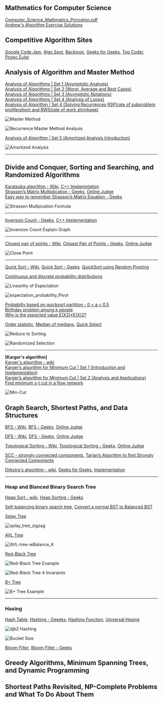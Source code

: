 ## Mathmatics for Computer Science
[Computer_Science_Mathmatics_Princeton.pdf](https://github.com/Blackdog-Programmer/ALGORITHMUS/blob/master/Computer_Science_Mathmatics_Princeton.pdf)\
[Andrew's Algorithm Exercise Solutions](http://andrew-exercise.blogspot.com/)

## Competitive Algorithm Sites
[Google Code Jam](https://codingcompetitions.withgoogle.com/codejam),  [Algo Spot](https://algospot.com/),  [Backjoon](https://www.acmicpc.net/),  [Geeks for Geeks](https://practice.geeksforgeeks.org/),  [Top Coder](https://www.topcoder.com/community/competitive-programming/),  [Projec Euler](https://projecteuler.net/about)

## Analysis of Algorithm and Master Method
[Analysis of Algorithms | Set 1 (Asymptotic Analysis)](https://www.geeksforgeeks.org/analysis-of-algorithms-set-1-asymptotic-analysis/)\
[Analysis of Algorithms | Set 2 (Worst, Average and Best Cases)](https://www.geeksforgeeks.org/analysis-of-algorithms-set-2-asymptotic-analysis/)\
[Analysis of Algorithms | Set 3 (Asymptotic Notations)](https://www.geeksforgeeks.org/analysis-of-algorithms-set-3asymptotic-notations/)\
[Analysis of Algorithms | Set 4 (Analysis of Loops)](https://www.geeksforgeeks.org/analysis-of-algorithms-set-4-analysis-of-loops/)\
[Analysis of Algorithm | Set 4 (Solving Recurrences](https://www.geeksforgeeks.org/analysis-algorithm-set-4-master-method-solving-recurrences/)
[RSP(rate of subproblem proliferation) and RWS(rate of work shrinkage)](http://mlwiki.org/index.php/Divide_and_Conquer)

![Master Method](https://github.com/Blackdog-Programmer/ALGORITHMUS/blob/master/Stanford_Algorithm_Lecture/Reference/Master_Method.png)

![Recurrence Master Method Analysis](https://github.com/Blackdog-Programmer/ALGORITHMUS/blob/master/Stanford_Algorithm_Lecture/Reference/recurrence_mastermthod_analysis.png)

[Analysis of Algorithm | Set 5 (Amortized Analysis Introduction)](https://www.geeksforgeeks.org/analysis-algorithm-set-5-amortized-analysis-introduction/)

![Amortized Analysis](https://github.com/Blackdog-Programmer/ALGORITHMUS/blob/master/Stanford_Algorithm_Lecture/Reference/AmortizedAnalysis.png)
<hr>

## Divide and Conquer, Sorting and Searching, and Randomized Algorithms
[Karatsuba algorithm - Wiki](https://en.wikipedia.org/wiki/Karatsuba_algorithm), [C++ Implemntation](https://github.com/Blackdog-Programmer/ALGORITHMUS/blob/master/07_Divide_and_Conquer/Karatsuba_algorithm/Karatsuba_algorithm.cpp)\
[Strassen’s Matrix Multiplication - Geeks](https://www.geeksforgeeks.org/strassens-matrix-multiplication/), [Online Judge](https://practice.geeksforgeeks.org/problems/multiply-matrices/1)\
[Easy way to remember Strassen’s Matrix Equation - Geeks](https://www.geeksforgeeks.org/easy-way-remember-strassens-matrix-equation/)

![Strassen Mutlpication Formula](https://github.com/Blackdog-Programmer/ALGORITHMUS/blob/master/07_Divide_and_Conquer/Strassen_Algorithm/stressen_formula.png)
<hr>

[Inversion Count - Geeks](https://www.geeksforgeeks.org/counting-inversions/), [C++ Implementation](https://github.com/Blackdog-Programmer/ALGORITHMUS/blob/master/07_Divide_and_Conquer/CountInversionArray/CountInversionArray.cpp)

![Inversion Count Explain Graph](https://github.com/Blackdog-Programmer/ALGORITHMUS/blob/master/Stanford_Algorithm_Assignment/1_Divide_and_Conquer_Sorting_and_Searching_and_Randomized_Algorithms/Week2_CountInversionArray/CountInversionArray/inversion_count.jpg)
<hr>

[Closest pair of points - Wiki](https://en.wikipedia.org/wiki/Closest_pair_of_points_problem), [Closest Pair of Points - Geeks](https://www.geeksforgeeks.org/closest-pair-of-points-using-divide-and-conquer-algorithm/), [Online Judge](https://www.acmicpc.net/problem/5620)

![Close Point](https://github.com/Blackdog-Programmer/ALGORITHMUS/blob/master/07_Divide_and_Conquer/ClosestPairOfPoint/closest_pair_of_point.png)
<hr>

[Quick Sort - Wiki](https://en.wikipedia.org/wiki/Quicksort), [Quick Sort - Geeks](https://www.geeksforgeeks.org/quick-sort/). [QuickSort using Random Pivoting](https://www.geeksforgeeks.org/quicksort-using-random-pivoting/)

[Continuous and discrete probability distributions](https://support.minitab.com/en-us/minitab-express/1/help-and-how-to/basic-statistics/probability-distributions/supporting-topics/basics/continuous-and-discrete-probability-distributions/)

![Linearlity of Expectation](https://github.com/Blackdog-Programmer/ALGORITHMUS/blob/master/Reference/linearity_of_expectation.png)

![expectation_probability_Pivot](https://github.com/Blackdog-Programmer/ALGORITHMUS/blob/master/Stanford_Algorithm_Assignment/1_Divide_and_Conquer_Sorting_and_Searching_and_Randomized_Algorithms/Week3_QuickSort/QuickSort/expectation_probability_Pivot.png)

[Probabilty based on quicksort partition - 0 < a < 0.5](https://stackoverflow.com/questions/25477735/probabilty-based-on-quicksort-partition)\
[Birthday problem among k people](https://math.stackexchange.com/questions/2140681/birthday-problem-among-k-people)\
[Why is the expected value E(X2)≠E(X)2?](https://math.stackexchange.com/questions/149723/why-is-the-expected-value-ex2-neq-ex2)

[Order statistic](https://en.wikipedia.org/wiki/Order_statistic), [Median of medians](https://en.wikipedia.org/wiki/Median_of_medians), [Quick Select](https://en.wikipedia.org/wiki/Quickselect)

![Reduce to Sorting](https://github.com/Blackdog-Programmer/ALGORITHMUS/blob/master/Reference/Reduction_to_Sorting.png)

![Randomized Selection](https://github.com/Blackdog-Programmer/ALGORITHMUS/blob/master/Reference/Randomized_Selection.png)
<hr>

<b>[Karger's algorithm]</b>\
[Karger's algorithm - wiki](https://en.wikipedia.org/wiki/Karger%27s_algorithm)\
[Karger’s algorithm for Minimum Cut | Set 1 (Introduction and Implementation)](https://www.geeksforgeeks.org/kargers-algorithm-for-minimum-cut-set-1-introduction-and-implementation/)\
[Karger’s algorithm for Minimum Cut | Set 2 (Analysis and Applications)](https://www.geeksforgeeks.org/kargers-algorithm-for-minimum-cut-set-2-analysis-and-applications/)\
[Find minimum s-t cut in a flow network](https://www.geeksforgeeks.org/minimum-cut-in-a-directed-graph/)

![Min-Cut](https://github.com/Blackdog-Programmer/ALGORITHMUS/blob/master/Reference/min_cut_graph.png)

## Graph Search, Shortest Paths, and Data Structures

[BFS - Wiki](https://en.wikipedia.org/wiki/Breadth-first_search), [BFS - Geeks](https://www.geeksforgeeks.org/breadth-first-search-or-bfs-for-a-graph/), [Online Judge](https://practice.geeksforgeeks.org/problems/bfs-traversal-of-graph/1)

[DFS - Wiki](https://en.wikipedia.org/wiki/Depth-first_search), [DFS - Geeks](https://www.geeksforgeeks.org/depth-first-search-or-dfs-for-a-graph/), [Online Judge](https://practice.geeksforgeeks.org/problems/depth-first-traversal-for-a-graph/1)

[Topological Sorting - Wiki](https://en.wikipedia.org/wiki/Topological_sorting), [Topological Sorting - Geeks](https://www.geeksforgeeks.org/topological-sorting/), [Online Judge](https://en.wikipedia.org/wiki/Topological_sorting)

[SCC - strongly connected components](https://en.wikipedia.org/wiki/Strongly_connected_component), [Tarjan’s Algorithm to find Strongly Connected Components](https://www.geeksforgeeks.org/strongly-connected-components/)

[Dijkstra's algorithm - wiki](https://en.wikipedia.org/wiki/Dijkstra%27s_algorithm), [Geeks for Geeks](https://www.geeksforgeeks.org/dijkstras-shortest-path-algorithm-greedy-algo-7/), [Implementation](https://github.com/Blackdog-Programmer/ALGORITHMUS/blob/master/30_Shortest_Path_Problem/Dijesktra/Dijesktra.cpp)
<hr>

### Heap and Blanced Binary Search Tree
[Heap Sort - wiki](https://en.wikipedia.org/wiki/Heapsort), [Heap Sorting - Geeks](https://www.geeksforgeeks.org/heap-sort/)

[Self-balancing binary search tree](https://en.wikipedia.org/wiki/Self-balancing_binary_search_tree), [Convert a normal BST to Balanced BST](https://www.geeksforgeeks.org/convert-normal-bst-balanced-bst/)

[Splay Tree](https://www.geeksforgeeks.org/splay-tree-set-1-insert/)

![splay_tree_zigzag](https://github.com/Blackdog-Programmer/ALGORITHMUS/blob/master/Reference/splay_tree_zigzag.gif)

[AVL Tree](https://www.geeksforgeeks.org/avl-tree-set-1-insertion/)

![AVL-tree-wBalance_K](https://github.com/Blackdog-Programmer/ALGORITHMUS/blob/master/Reference/AVL-tree-wBalance_K.png)

[Red-Black Tree](https://www.geeksforgeeks.org/red-black-tree-set-1-introduction-2/)

![Red-Black Tree Example](https://github.com/Blackdog-Programmer/ALGORITHMUS/blob/master/Reference/Red-black_tree_example.png)

![Red-Black Tree 4 Invaraints](https://github.com/Blackdog-Programmer/ALGORITHMUS/blob/master/Reference/Red-Black-Tree-Four-Invariants.png)

[B+ Tree](https://www.geeksforgeeks.org/introduction-of-b-tree/)

![B+ Tree Example](https://github.com/Blackdog-Programmer/ALGORITHMUS/blob/master/Reference/B_plus_tree.jpg)
<hr>

### Hasing
[Hash Table](https://en.wikipedia.org/wiki/Hash_table), [Hashing - Geeeks](https://www.geeksforgeeks.org/hashing-set-1-introduction/), [Hashing Function](http://www.cse.yorku.ca/~oz/hash.html), [Universal Hasing](https://en.wikipedia.org/wiki/Universal_hashing)

![djb2 Hashing](https://github.com/Blackdog-Programmer/ALGORITHMUS/blob/master/Reference/djb2_hashing_function.png)

![Bucket Size](https://github.com/Blackdog-Programmer/ALGORITHMUS/blob/master/Reference/Hasing_Beset_Bucket_Size.png)

[Bloom Filter](https://en.wikipedia.org/wiki/Bloom_filter), [Bloom Filter - Geeks](https://www.geeksforgeeks.org/bloom-filters-introduction-and-python-implementation/)

## Greedy Algorithms, Minimum Spanning Trees, and Dynamic Programming

## Shortest Paths Revisited, NP-Complete Problems and What To Do About Them
